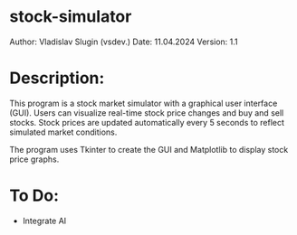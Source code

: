 # stock-simulator
Author: Vladislav Slugin (vsdev.)
Date: 11.04.2024
Version: 1.1

# Description:
This program is a stock market simulator with a graphical user interface (GUI).
Users can visualize real-time stock price changes and buy and sell stocks.
Stock prices are updated automatically every 5 seconds to reflect simulated market conditions.

The program uses Tkinter to create the GUI and Matplotlib to display stock price graphs.

# To Do:
- Integrate AI
